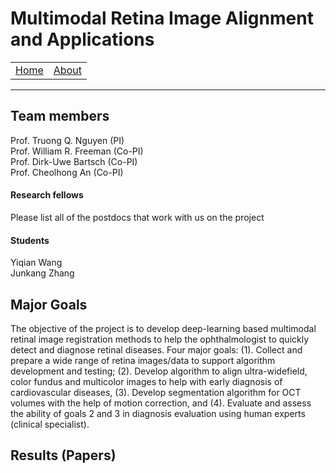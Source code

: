 # Multimodal Retina Image Alignment and Applications

<table>
     <tr>
         <td><a href=".">Home</a></td>
         <td><a href="about">About</a></td>
     </tr>
 </table>
 <hr>
 
## Team members
Prof. Truong Q. Nguyen (PI) <br>
Prof. William R. Freeman (Co-PI) <br>
Prof. Dirk-Uwe Bartsch (Co-PI) <br>
Prof. Cheolhong An (Co-PI)

#### Research fellows
Please list all of the postdocs that work with us on the project

#### Students
Yiqian Wang <br>
Junkang Zhang <br>

## Major Goals
The objective of the project is to develop deep-learning based multimodal retinal image registration methods to help the ophthalmologist to quickly detect and diagnose retinal diseases.  Four major goals: (1). Collect and prepare a wide range of retina images/data to support algorithm development and testing; (2). Develop algorithm to align ultra-widefield, color fundus and multicolor images to help with early diagnosis of cardiovascular diseases, (3).  Develop segmentation algorithm for OCT volumes with the help of motion correction, and (4).  Evaluate and assess the ability of goals 2 and 3 in diagnosis evaluation using human experts (clinical specialist). <br>

## Results (Papers)

